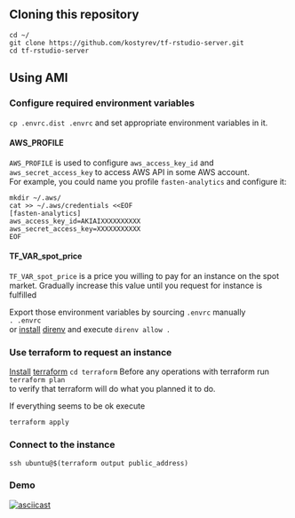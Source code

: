 ## Cloning this repository
```
cd ~/
git clone https://github.com/kostyrev/tf-rstudio-server.git
cd tf-rstudio-server
```

## Using AMI

### Configure required environment variables
`cp .envrc.dist .envrc`
and set appropriate environment variables in it.  

#### AWS_PROFILE
`AWS_PROFILE` is used to configure `aws_access_key_id` and `aws_secret_access_key` to access AWS API in some AWS account.  
For example, you could name you profile `fasten-analytics` and configure it:
```
mkdir ~/.aws/
cat >> ~/.aws/credentials <<EOF
[fasten-analytics]
aws_access_key_id=AKIAIXXXXXXXXXX
aws_secret_access_key=XXXXXXXXXXX
EOF
```
#### TF_VAR_spot_price
`TF_VAR_spot_price` is a price you willing to pay for an instance on the spot market.
Gradually increase this value until you request for instance is fulfilled

Export those environment variables by sourcing `.envrc` manually  
`. .envrc`  
or [install](https://github.com/kostyrev/ansible-role-direnv#install-from-github) [direnv](https://github.com/direnv/direnv) and execute
`direnv allow .`

### Use terraform to request an instance
[Install](https://github.com/kostyrev/ansible-role-terraform) [terraform](https://www.terraform.io/)
`cd terraform`
Before any operations with terraform run  
`terraform plan`  
to verify that terraform will do what you planned it to do.

If everything seems to be ok execute
```
terraform apply
```

### Connect to the instance
`ssh ubuntu@$(terraform output public_address)`  

### Demo
[![asciicast](https://asciinema.org/a/0rvnu96wixgr1hqdk7x0tkzri.png)](https://asciinema.org/a/0rvnu96wixgr1hqdk7x0tkzri)
